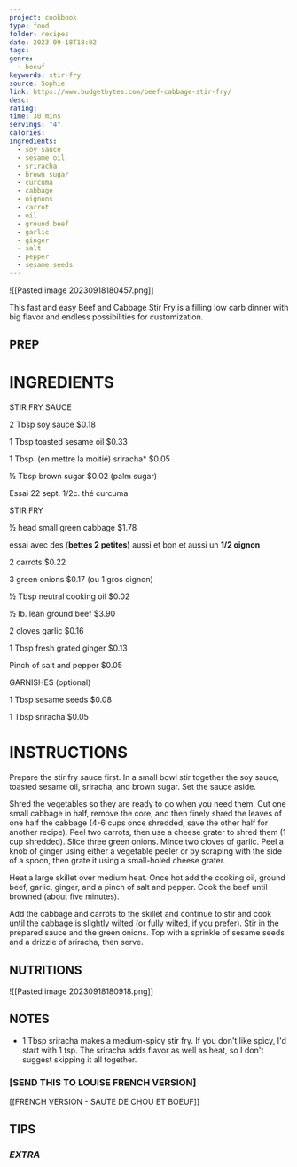 ```yaml
---
project: cookbook
type: food
folder: recipes
date: 2023-09-18T18:02
tags: 
genre:
  - boeuf
keywords: stir-fry
source: Sophie
link: https://www.budgetbytes.com/beef-cabbage-stir-fry/
desc: 
rating: 
time: 30 mins
servings: "4"
calories: 
ingredients:
  - soy sauce
  - sesame oil
  - sriracha
  - brown sugar
  - curcuma
  - cabbage
  - oignons
  - carrot
  - oil
  - ground beef
  - garlic
  - ginger
  - salt
  - pepper
  - sesame seeds
---
```


![[Pasted image 20230918180457.png]]

This fast and easy Beef and Cabbage Stir Fry is a filling low carb dinner with big flavor and endless possibilities for customization.


## PREP


# INGREDIENTS

STIR FRY SAUCE

2 Tbsp soy sauce $0.18

1 Tbsp toasted sesame oil $0.33

1 Tbsp  (en mettre la moitié) sriracha* $0.05 

½ Tbsp brown sugar $0.02 (palm sugar)

Essai 22 sept. 1/2c. thé curcuma

  

STIR FRY

½ head small green cabbage $1.78

essai avec des (**bettes 2 petites)** aussi et bon et aussi un **1/2 oignon** 

2 carrots $0.22

3 green onions $0.17 (ou 1 gros oignon)

½ Tbsp neutral cooking oil $0.02

½ lb. lean ground beef $3.90

2 cloves garlic $0.16

1 Tbsp fresh grated ginger $0.13

Pinch of salt and pepper $0.05

  

GARNISHES (optional)

1 Tbsp sesame seeds $0.08

1 Tbsp sriracha $0.05




# INSTRUCTIONS

Prepare the stir fry sauce first. In a small bowl stir together the soy sauce, toasted sesame oil, sriracha, and brown sugar. Set the sauce aside.

Shred the vegetables so they are ready to go when you need them. Cut one small cabbage in half, remove the core, and then finely shred the leaves of one half the cabbage (4-6 cups once shredded, save the other half for another recipe). Peel two carrots, then use a cheese grater to shred them (1 cup shredded). Slice three green onions. Mince two cloves of garlic. Peel a knob of ginger using either a vegetable peeler or by scraping with the side of a spoon, then grate it using a small-holed cheese grater.

Heat a large skillet over medium heat. Once hot add the cooking oil, ground beef, garlic, ginger, and a pinch of salt and pepper. Cook the beef until browned (about five minutes).

Add the cabbage and carrots to the skillet and continue to stir and cook until the cabbage is slightly wilted (or fully wilted, if you prefer). Stir in the prepared sauce and the green onions. Top with a sprinkle of sesame seeds and a drizzle of sriracha, then serve.


## NUTRITIONS

![[Pasted image 20230918180918.png]]

## NOTES

* 1 Tbsp sriracha makes a medium-spicy stir fry. If you don't like spicy, I'd start with 1 tsp. The sriracha adds flavor as well as heat, so I don't suggest skipping it all together.

### [SEND THIS TO LOUISE FRENCH VERSION]
[[FRENCH VERSION - SAUTE DE CHOU ET BOEUF]]

## TIPS



### *EXTRA*



